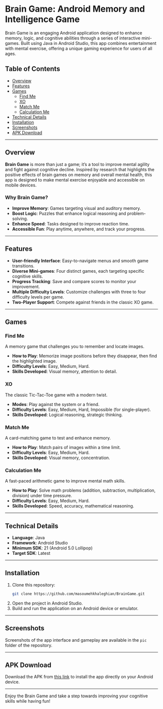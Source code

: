 # Brain Game: Android Memory and Intelligence Game

Brain Game is an engaging Android application designed to enhance memory, logic, and cognitive abilities through a series of interactive mini-games. Built using Java in Android Studio, this app combines entertainment with mental exercise, offering a unique gaming experience for users of all ages.

## Table of Contents
- [Overview](#overview)
- [Features](#features)
- [Games](#games)
  - [Find Me](#find-me)
  - [XO](#xo)
  - [Match Me](#match-me)
  - [Calculation Me](#calculation-me)
- [Technical Details](#technical-details)
- [Installation](#installation)
- [Screenshots](#screenshots)
- [APK Download](#apk-download)

---

## Overview

**Brain Game** is more than just a game; it’s a tool to improve mental agility and fight against cognitive decline. Inspired by research that highlights the positive effects of brain games on memory and overall mental health, this app is designed to make mental exercise enjoyable and accessible on mobile devices.

### Why Brain Game?
- **Improve Memory**: Games targeting visual and auditory memory.
- **Boost Logic**: Puzzles that enhance logical reasoning and problem-solving.
- **Enhance Speed**: Tasks designed to improve reaction time.
- **Accessible Fun**: Play anytime, anywhere, and track your progress.

---

## Features

- **User-friendly Interface**: Easy-to-navigate menus and smooth game transitions.
- **Diverse Mini-games**: Four distinct games, each targeting specific cognitive skills.
- **Progress Tracking**: Save and compare scores to monitor your improvement.
- **Multiple Difficulty Levels**: Customize challenges with three to four difficulty levels per game.
- **Two-Player Support**: Compete against friends in the classic XO game.

---

## Games

### Find Me
A memory game that challenges you to remember and locate images.
- **How to Play**: Memorize image positions before they disappear, then find the highlighted image.
- **Difficulty Levels**: Easy, Medium, Hard.
- **Skills Developed**: Visual memory, attention to detail.

### XO
The classic Tic-Tac-Toe game with a modern twist.
- **Modes**: Play against the system or a friend.
- **Difficulty Levels**: Easy, Medium, Hard, Impossible (for single-player).
- **Skills Developed**: Logical reasoning, strategic thinking.

### Match Me
A card-matching game to test and enhance memory.
- **How to Play**: Match pairs of images within a time limit.
- **Difficulty Levels**: Easy, Medium, Hard.
- **Skills Developed**: Visual memory, concentration.

### Calculation Me
A fast-paced arithmetic game to improve mental math skills.
- **How to Play**: Solve math problems (addition, subtraction, multiplication, division) under time pressure.
- **Difficulty Levels**: Easy, Medium, Hard.
- **Skills Developed**: Speed, accuracy, mathematical reasoning.

---

## Technical Details

- **Language**: Java
- **Framework**: Android Studio
- **Minimum SDK**: 21 (Android 5.0 Lollipop)
- **Target SDK**: Latest

---

## Installation

1. Clone this repository:
   ```bash
   git clone https://github.com/masoumehkhaleghian/BrainGame.git
   ```
2. Open the project in Android Studio.
3. Build and run the application on an Android device or emulator.

---

## Screenshots

Screenshots of the app interface and gameplay are available in the `pic` folder of the repository.

---

## APK Download

Download the APK from [this link](https://drive.google.com/drive/folders/1Ju2Tgov85LQZpBTpebRHpBu5BV2p5Jjq?usp=sharing) to install the app directly on your Android device.

---

Enjoy the Brain Game and take a step towards improving your cognitive skills while having fun!

